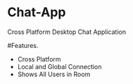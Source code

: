 # Chat-App
Cross Platform Desktop Chat Application 


#Features. 
- Cross Platform
- Local and Global Connection
- Shows All Users in Room
